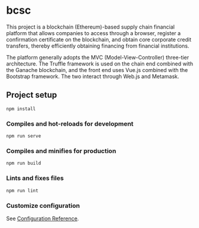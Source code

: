# bcsc

This project is a blockchain (Ethereum)-based supply chain financial platform that allows companies to access through a browser, register a confirmation certificate on the blockchain, and obtain core corporate credit transfers, thereby efficiently obtaining financing from financial institutions.

The platform generally adopts the MVC (Model-View-Controller) three-tier architecture. The Truffle framework is used on the chain end combined with the Ganache blockchain, and the front end uses Vue.js combined with the Bootstrap framework. The two interact through Web.js and Metamask.

## Project setup
```
npm install
```

### Compiles and hot-reloads for development
```
npm run serve
```

### Compiles and minifies for production
```
npm run build
```

### Lints and fixes files
```
npm run lint
```

### Customize configuration
See [Configuration Reference](https://cli.vuejs.org/config/).
